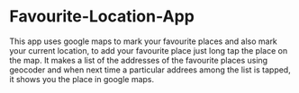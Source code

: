 # Favourite-Location-App
This app uses google maps to mark your favourite places and also mark your current location, to add your favourite place just long tap the place on the map. It makes a list of the addresses of the favourite places using geocoder and when next time a particular addrees among the list is tapped, it shows you the place in google maps.
